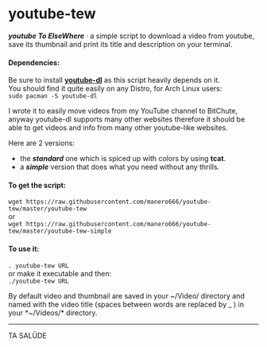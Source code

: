 # youtube-tew

***youtube To ElseWhere*** · a simple script to download a video from youtube, save its thumbnail and print its title and description on your terminal.

#### Dependencies:
Be sure to install [**youtube-dl**](https://github.com/rg3/youtube-dl/) as this script heavily depends on it.  
You should find it quite easily on any Distro, for Arch Linux users:  
`sudo pacman -S youtube-dl`

I wrote it to easily move videos from my YouTube channel to BitChute, anyway youtube-dl supports many other websites therefore it should be able to get videos and info from many other youtube-like websites.

Here are 2 versions:
* the ***standard*** one which is spiced up with colors by using **tcat**.  
* a ***simple*** version that does what you need without any thrills.

#### To get the script:

`wget https://raw.githubusercontent.com/manero666/youtube-tew/master/youtube-tew`  
or  
`wget https://raw.githubusercontent.com/manero666/youtube-tew/master/youtube-tew-simple`

#### To use it:

`. youtube-tew URL`  
or make it executable and then:  
`./youtube-tew URL`

By default video and thumbnail are saved in your ~/Video/ directory and named with the video title (spaces between words are replaced by _ ) in your *~/Videos/* directory.


---
TA SALÜDE
